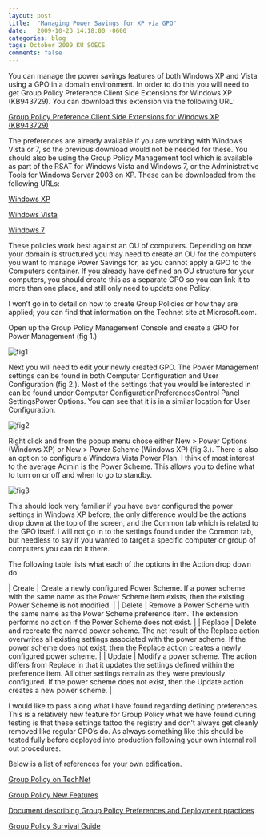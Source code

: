 ```yaml
---
layout: post
title:  "Managing Power Savings for XP via GPO"
date:   2009-10-23 14:18:00 -0600
categories: blog
tags: October 2009 KU SOECS
comments: false
---
```

You can manage the power savings features of both Windows XP and Vista using a GPO in a domain environment. In order to do this you will need to get Group Policy Preference Client Side Extensions for Windows XP (KB943729). You can download this extension via the following URL:

[Group Policy Preference Client Side Extensions for Windows XP (KB943729)](http://www.microsoft.com/downloads/details.aspx?FamilyID=e60b5c8f-d7dc-4b27-a261-247ce3f6c4f8&DisplayLang=en)

The preferences are already available if you are working with Windows Vista or 7, so the previous download would not be needed for these. You should also be using the Group Policy Management tool which is available as part of the RSAT for Windows Vista and Windows 7, or the Administrative Tools for Windows Server 2003 on XP. These can be downloaded from the following URLs:

[Windows XP](http://www.microsoft.com/downloads/details.aspx?FamilyID=e487f885-f0c7-436a-a392-25793a25bad7&DisplayLang=en)

[Windows Vista](http://www.microsoft.com/downloads/details.aspx?FamilyId=9FF6E897-23CE-4A36-B7FC-D52065DE9960&displaylang=en)

[Windows 7](http://www.microsoft.com/downloads/details.aspx?familyid=7D2F6AD7-656B-4313-A005-4E344E43997D&displaylang=en)

These policies work best against an OU of computers. Depending on how your domain is structured you may need to create an OU for the computers you want to manage Power Savings for, as you cannot apply a GPO to the Computers container. If you already have defined an OU structure for your computers, you should create this as a separate GPO so you can link it to more than one place, and still only need to update one Policy.

I won’t go in to detail on how to create Group Policies or how they are applied; you can find that information on the Technet site at Microsoft.com.

Open up the Group Policy Management Console and create a GPO for Power Management (fig 1.)

![fig1](https://prdwebappstorage.blob.core.windows.net/pattontech/images/fig1.png)

Next you will need to edit your newly created GPO. The Power Management settings can be found in both Computer Configuration and User Configuration (fig 2.). Most of the settings that you would be interested in can be found under Computer ConfigurationPreferencesControl Panel SettingsPower Options. You can see that it is in a similar location for User Configuration.

![fig2](https://prdwebappstorage.blob.core.windows.net/pattontech/images/fig2.png)

Right click and from the popup menu chose either New > Power Options (Windows XP) or New > Power Scheme (Windows XP) (fig 3.). There is also an option to configure a Windows Vista Power Plan. I think of most interest to the average Admin is the Power Scheme. This allows you to define what to turn on or off and when to go to standby.

![fig3](https://prdwebappstorage.blob.core.windows.net/pattontech/images/fig3.png)

This should look very familiar if you have ever configured the power settings in Windows XP before, the only difference would be the actions drop down at the top of the screen, and the Common tab which is related to the GPO itself. I will not go in to the settings found under the Common tab, but needless to say if you wanted to target a specific computer or group of computers you can do it there.

The following table lists what each of the options in the Action drop down do.

| Create | Create a newly configured Power Scheme. If a power scheme with the same name as the Power Scheme item exists, then the existing Power Scheme is not modified. |
| Delete | Remove a Power Scheme with the same name as the Power Scheme preference item. The extension performs no action if the Power Scheme does not exist. |
| Replace | Delete and recreate the named power scheme. The net result of the Replace action overwrites all existing settings associated with the power scheme. If the power scheme does not exist, then the Replace action creates a newly configured power scheme. |
| Update | Modify a power scheme. The action differs from Replace in that it updates the settings defined within the preference item. All other settings remain as they were previously configured. If the power scheme does not exist, then the Update action creates a new power scheme. |

I would like to pass along what I have found regarding defining preferences. This is a relatively new feature for Group Policy what we have found during testing is that these settings tattoo the registry and don’t always get cleanly removed like regular GPO’s do. As always something like this should be tested fully before deployed into production following your own internal roll out procedures.

Below is a list of references for your own edification.

[Group Policy on TechNet](http://technet.microsoft.com/en-us/library/cc754286.aspx)

[Group Policy New Features](http://technet.microsoft.com/en-us/library/cc725828(WS.10).aspx)

[Document describing Group Policy Preferences and Deployment practices](http://www.microsoft.com/downloads/details.aspx?FamilyID=42e30e3f-6f01-4610-9d6e-f6e0fb7a0790&DisplayLang=en)

[Group Policy Survival Guide](http://www.microsoft.com/downloads/details.aspx?familyid=66643D52-BD3D-4B10-972C-316ECA5DBEDF&displaylang=en)
